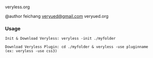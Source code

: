 veryless.org

@author feichang <veryued@gmail.com> veryued.org

### Usage

	Init & Download Veryless: veryless -init ./myfolder

    Download Veryless Plugin: cd ./myfolder & veryless -use pluginname (ex: veryless -use css3)
